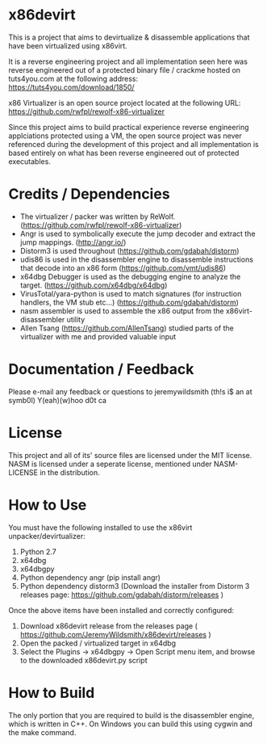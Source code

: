 # x86devirt

This is a project that aims to devirtualize & disassemble applications that
have been virtualized using x86virt.

It is a reverse engineering project and all implementation seen here was
reverse engineered out of a protected binary file / crackme hosted on
tuts4you.com at the following address: https://tuts4you.com/download/1850/

x86 Virtualizer is an open source project located at the following URL:
https://github.com/rwfpl/rewolf-x86-virtualizer

Since this project aims to build practical experience reverse engineering
applciations protected using a VM, the open source project was never
referenced during the development of this project and all implementation is
based entirely on what has been reverse engineered out of protected executables.

# Credits / Dependencies
- The virtualizer / packer was written by ReWolf. (https://github.com/rwfpl/rewolf-x86-virtualizer)
- Angr is used to symbolically execute the jump decoder and extract the jump mappings. (http://angr.io/)
- Distorm3 is used throughout (https://github.com/gdabah/distorm)
- udis86 is used in the disassembler engine to disassemble instructions that decode into an x86 form (https://github.com/vmt/udis86)
- x64dbg Debugger is used as the debugging engine to analyze the target. (https://github.com/x64dbg/x64dbg)
- VirusTotal/yara-python is used to match signatures (for instruction handlers, the VM stub etc...) (https://github.com/gdabah/distorm)
- nasm assembler is used to assemble the x86 output from the x86virt-disassembler utility
- Allen Tsang (https://github.com/AllenTsang) studied parts of the virtualizer with me and provided valuable input

# Documentation / Feedback

Please e-mail any feedback or questions to jeremywildsmith (th!s i$ an at symb0l) Y(eah)(w)hoo d0t ca

# License
This project and all of its' source files are licensed under the MIT license. NASM is licensed under a seperate license, mentioned under NASM-LICENSE in the distribution.

# How to Use
You must have the following installed to use the x86virt unpacker/devirtualizer:
1. Python 2.7
2. x64dbg
3. x64dbgpy
4. Python dependency angr (pip install angr)
5. Python dependency distorm3 (Download the installer from Distorm 3 releases page: https://github.com/gdabah/distorm/releases )

Once the above items have been installed and correctly configured:
1. Download x86devirt release from the releases page ( https://github.com/JeremyWildsmith/x86devirt/releases )
2. Open the packed / virtualized target in x64dbg
3. Select the Plugins -> x64dbgpy -> Open Script menu item, and browse to the downloaded x86devirt.py script

# How to Build
The only portion that you are required to build is the disassembler engine, which is written in C++. On Windows you can build this using cygwin and the make command.
